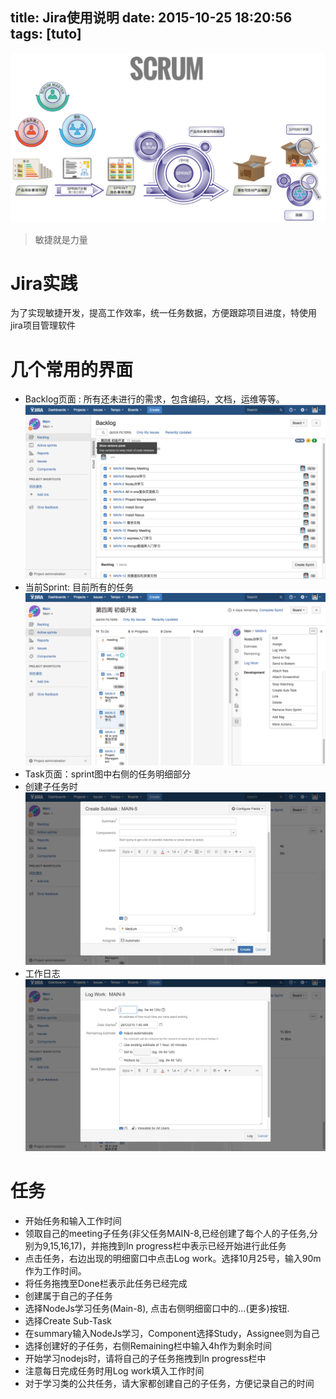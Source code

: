 title: Jira使用说明
date: 2015-10-25 18:20:56
tags: [tuto]
---
![Scrum](/img/jira/scrum.png)
>敏捷就是力量

# Jira实践
为了实现敏捷开发，提高工作效率，统一任务数据，方便跟踪项目进度，特使用jira项目管理软件
# 几个常用的界面
- Backlog页面 : 所有还未进行的需求，包含编码，文档，运维等等。
 ![Backlog](/img/jira/backlog.png)
- 当前Sprint: 目前所有的任务
 ![Avtive sprint](/img/jira/sprint.png)
- Task页面：sprint图中右侧的任务明细部分
- 创建子任务时
 ![Sub-Task](/img/jira/sub-task.png)
- 工作日志
 ![log work](/img/jira/log-work.png)

# 任务
- 开始任务和输入工作时间
 - 领取自己的meeting子任务(非父任务MAIN-8,已经创建了每个人的子任务,分别为9,15,16,17)，并拖拽到In progress栏中表示已经开始进行此任务
 - 点击任务，右边出现的明细窗口中点击Log work。选择10月25号，输入90m作为工作时间。
 - 将任务拖拽至Done栏表示此任务已经完成
- 创建属于自己的子任务
 - 选择NodeJs学习任务(Main-8), 点击右侧明细窗口中的...(更多)按钮.
 - 选择Create Sub-Task
 - 在summary输入NodeJs学习，Component选择Study，Assignee则为自己
 - 选择创建好的子任务，右侧Remaining栏中输入4h作为剩余时间
 - 开始学习nodejs时，请将自己的子任务拖拽到In progress栏中
 - 注意每日完成任务时用Log work填入工作时间
- 对于学习类的公共任务，请大家都创建自己的子任务，方便记录自己的时间
